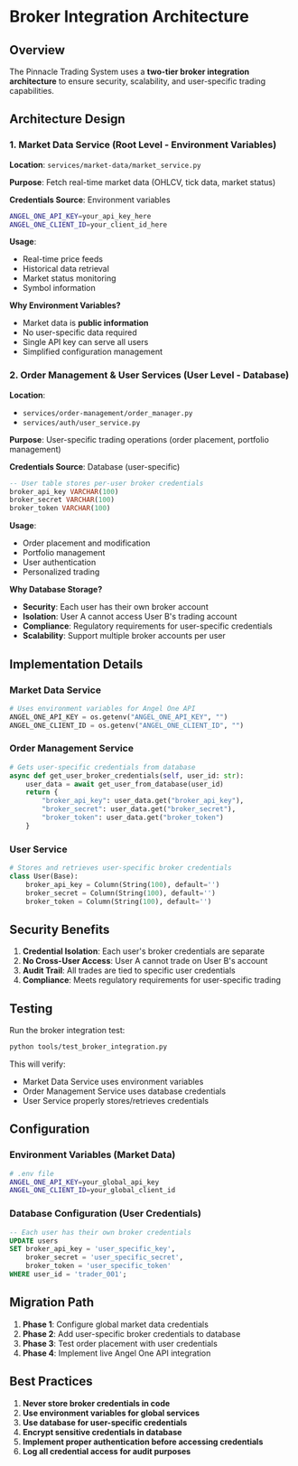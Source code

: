# Broker Integration Architecture

## Overview

The Pinnacle Trading System uses a **two-tier broker integration architecture** to ensure security, scalability, and user-specific trading capabilities.

## Architecture Design

### 1. Market Data Service (Root Level - Environment Variables)

**Location**: `services/market-data/market_service.py`

**Purpose**: Fetch real-time market data (OHLCV, tick data, market status)

**Credentials Source**: Environment variables

```bash
ANGEL_ONE_API_KEY=your_api_key_here
ANGEL_ONE_CLIENT_ID=your_client_id_here
```

**Usage**:

- Real-time price feeds
- Historical data retrieval
- Market status monitoring
- Symbol information

**Why Environment Variables?**

- Market data is **public information**
- No user-specific data required
- Single API key can serve all users
- Simplified configuration management

### 2. Order Management & User Services (User Level - Database)

**Location**:

- `services/order-management/order_manager.py`
- `services/auth/user_service.py`

**Purpose**: User-specific trading operations (order placement, portfolio management)

**Credentials Source**: Database (user-specific)

```sql
-- User table stores per-user broker credentials
broker_api_key VARCHAR(100)
broker_secret VARCHAR(100)
broker_token VARCHAR(100)
```

**Usage**:

- Order placement and modification
- Portfolio management
- User authentication
- Personalized trading

**Why Database Storage?**

- **Security**: Each user has their own broker account
- **Isolation**: User A cannot access User B's trading account
- **Compliance**: Regulatory requirements for user-specific credentials
- **Scalability**: Support multiple broker accounts per user

## Implementation Details

### Market Data Service

```python
# Uses environment variables for Angel One API
ANGEL_ONE_API_KEY = os.getenv("ANGEL_ONE_API_KEY", "")
ANGEL_ONE_CLIENT_ID = os.getenv("ANGEL_ONE_CLIENT_ID", "")
```

### Order Management Service

```python
# Gets user-specific credentials from database
async def get_user_broker_credentials(self, user_id: str):
    user_data = await get_user_from_database(user_id)
    return {
        "broker_api_key": user_data.get("broker_api_key"),
        "broker_secret": user_data.get("broker_secret"),
        "broker_token": user_data.get("broker_token")
    }
```

### User Service

```python
# Stores and retrieves user-specific broker credentials
class User(Base):
    broker_api_key = Column(String(100), default='')
    broker_secret = Column(String(100), default='')
    broker_token = Column(String(100), default='')
```

## Security Benefits

1. **Credential Isolation**: Each user's broker credentials are separate
2. **No Cross-User Access**: User A cannot trade on User B's account
3. **Audit Trail**: All trades are tied to specific user credentials
4. **Compliance**: Meets regulatory requirements for user-specific trading

## Testing

Run the broker integration test:

```bash
python tools/test_broker_integration.py
```

This will verify:

- Market Data Service uses environment variables
- Order Management Service uses database credentials
- User Service properly stores/retrieves credentials

## Configuration

### Environment Variables (Market Data)

```bash
# .env file
ANGEL_ONE_API_KEY=your_global_api_key
ANGEL_ONE_CLIENT_ID=your_global_client_id
```

### Database Configuration (User Credentials)

```sql
-- Each user has their own broker credentials
UPDATE users
SET broker_api_key = 'user_specific_key',
    broker_secret = 'user_specific_secret',
    broker_token = 'user_specific_token'
WHERE user_id = 'trader_001';
```

## Migration Path

1. **Phase 1**: Configure global market data credentials
2. **Phase 2**: Add user-specific broker credentials to database
3. **Phase 3**: Test order placement with user credentials
4. **Phase 4**: Implement live Angel One API integration

## Best Practices

1. **Never store broker credentials in code**
2. **Use environment variables for global services**
3. **Use database for user-specific credentials**
4. **Encrypt sensitive credentials in database**
5. **Implement proper authentication before accessing credentials**
6. **Log all credential access for audit purposes**
